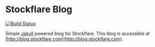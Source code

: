 # Stockflare Blog

[![Build Status](https://travis-ci.org/Stockflare/blog.svg?branch=master)](https://travis-ci.org/Stockflare/blog)

Simple [Jekyll](http://jekyllrb.com/) powered blog for Stockflare. This blog is accessible at [http://blog.stockflare.com](http://blog.stockflare.com).
